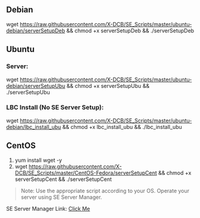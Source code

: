 ## Debian
wget https://raw.githubusercontent.com/X-DCB/SE_Scripts/master/ubuntu-debian/serverSetupDeb && chmod +x serverSetupDeb && ./serverSetupDeb

## Ubuntu
### Server:
wget https://raw.githubusercontent.com/X-DCB/SE_Scripts/master/ubuntu-debian/serverSetupUbu && chmod +x serverSetupUbu && ./serverSetupUbu
### LBC Install (No SE Server Setup):
wget https://raw.githubusercontent.com/X-DCB/SE_Scripts/master/ubuntu-debian/lbc_install_ubu && chmod +x lbc_install_ubu && ./lbc_install_ubu

## CentOS
1. yum install wget -y
2. wget https://raw.githubusercontent.com/X-DCB/SE_Scripts/master/CentOS-Fedora/serverSetupCent && chmod +x serverSetupCent && ./serverSetupCent



> Note: Use the appropriate script according to your OS. Operate your server using SE Server Manager.

SE Server Manager Link: [Click Me](http://www.softether-download.com/files/softether/v4.27-9668-beta-2018.05.29-tree/Windows/SoftEther_VPN_Server_and_VPN_Bridge/softether-vpnserver_vpnbridge-v4.27-9668-beta-2018.05.29-windows-x86_x64-intel.exe)
